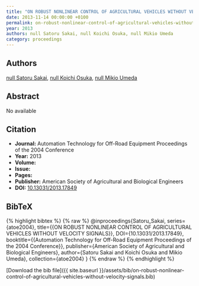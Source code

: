 ```yaml
---
title: "ON ROBUST NONLINEAR CONTROL OF AGRICULTURAL VEHICLES WITHOUT VELOCITY SIGNALS"
date: 2013-11-14 00:00:00 +0100
permalink: on-robust-nonlinear-control-of-agricultural-vehicles-without-velocity-signals
year: 2013
authors: null Satoru Sakai, null Koichi Osuka, null Mikio Umeda
category: proceedings
---
```

 
## Authors
[null Satoru Sakai](authors/satoru-sakai), [null Koichi Osuka](authors/koichi-osuka), [null Mikio Umeda](authors/mikio-umeda)
 
## Abstract
No  available
 
## Citation
- **Journal:** Automation Technology for Off-Road Equipment Proceedings of the 2004 Conference
- **Year:** 2013
- **Volume:** 
- **Issue:** 
- **Pages:** 
- **Publisher:** American Society of Agricultural and Biological Engineers
- **DOI:** [10.13031/2013.17849](https://doi.org/10.13031/2013.17849)
 
## BibTeX
{% highlight bibtex %}
{% raw %}
@inproceedings{Satoru_Sakai,
  series={atoe2004},
  title={{ON ROBUST NONLINEAR CONTROL OF AGRICULTURAL VEHICLES WITHOUT VELOCITY SIGNALS}},
  DOI={10.13031/2013.17849},
  booktitle={{Automation Technology for Off-Road Equipment Proceedings of the 2004 Conference}},
  publisher={American Society of Agricultural and Biological Engineers},
  author={Satoru Sakai and Koichi Osuka and Mikio Umeda},
  collection={atoe2004}
}
{% endraw %}
{% endhighlight %}
 
[Download the bib file]({{ site.baseurl }}/assets/bib/on-robust-nonlinear-control-of-agricultural-vehicles-without-velocity-signals.bib)
 
